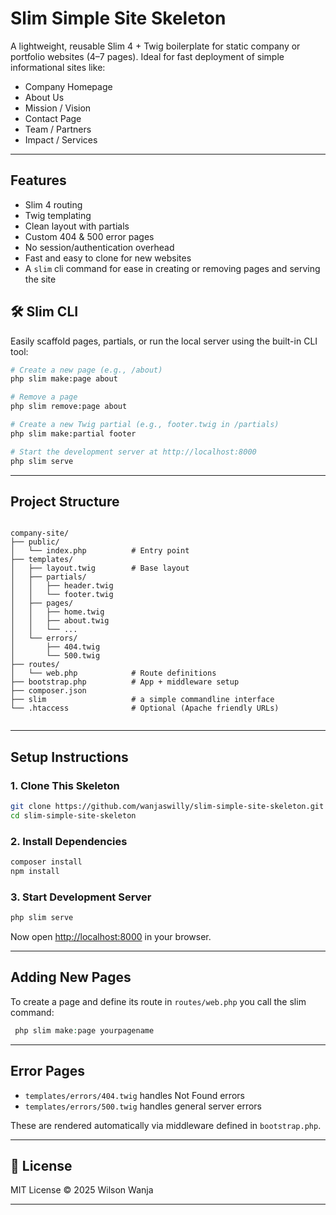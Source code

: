 # Slim Simple Site Skeleton

A lightweight, reusable Slim 4 + Twig boilerplate for static company or portfolio websites (4–7 pages). Ideal for fast deployment of simple informational sites like:

- Company Homepage
- About Us
- Mission / Vision
- Contact Page
- Team / Partners
- Impact / Services

---

## Features

-  Slim 4 routing
-  Twig templating
-  Clean layout with partials
-  Custom 404 & 500 error pages
-  No session/authentication overhead
-  Fast and easy to clone for new websites
-  A `slim` cli command for ease in creating or removing pages and serving the site

## 🛠 Slim CLI

Easily scaffold pages, partials, or run the local server using the built-in CLI tool:

```bash
# Create a new page (e.g., /about)
php slim make:page about

# Remove a page
php slim remove:page about

# Create a new Twig partial (e.g., footer.twig in /partials)
php slim make:partial footer

# Start the development server at http://localhost:8000
php slim serve
````



---

## Project Structure

```

company-site/
├── public/
│   └── index.php          # Entry point
├── templates/
│   ├── layout.twig        # Base layout
│   ├── partials/
│   │   ├── header.twig
│   │   └── footer.twig
│   ├── pages/
│   │   ├── home.twig
│   │   ├── about.twig
│   │   └── ...
│   └── errors/
│       ├── 404.twig
│       └── 500.twig
├── routes/
│   └── web.php            # Route definitions
├── bootstrap.php          # App + middleware setup
├── composer.json
├── slim                   # a simple commandline interface
└── .htaccess              # Optional (Apache friendly URLs)


````

---

## Setup Instructions

### 1. Clone This Skeleton

```bash
git clone https://github.com/wanjaswilly/slim-simple-site-skeleton.git
cd slim-simple-site-skeleton
````

### 2. Install Dependencies

```bash
composer install
npm install
```

### 3. Start Development Server

```bash
php slim serve
```

Now open [http://localhost:8000](http://localhost:8000) in your browser.

---

## Adding New Pages

To create a page and define its route in `routes/web.php` you call the slim command:

```php
 php slim make:page yourpagename
```

---

## Error Pages

* `templates/errors/404.twig` handles Not Found errors
* `templates/errors/500.twig` handles general server errors

These are rendered automatically via middleware defined in `bootstrap.php`.

---

## 🔗 License

MIT License © 2025 Wilson Wanja



---
